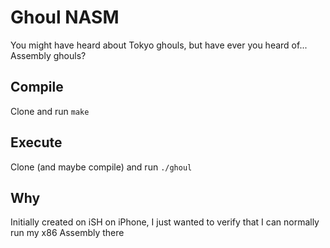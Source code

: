 # Ghoul NASM

You might have heard about Tokyo ghouls, but have ever you heard of... Assembly ghouls?

## Compile

Clone and run `make`

## Execute

Clone (and maybe compile) and run `./ghoul`

## Why

Initially created on iSH on iPhone, I just wanted to verify that I can normally run my x86 Assembly there

